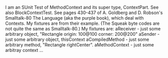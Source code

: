 I am an SUnit Test of MethodContext and its super type, ContextPart. See also BlockContextTest.
See pages 430-437 of A. Goldberg and D. Robson's  Smalltalk-80 The Language (aka the purple book), which deal with Contexts. My fixtures are from their example. (The Squeak byte codes are not quite the same as Smalltalk-80.)
My fixtures are:
aReceiver         - just some arbitrary object, "Rectangle origin: 100@100 corner: 200@200"
aSender           - just some arbitrary object, thisContext
aCompiledMethod - just some arbitrary method, "Rectangle rightCenter".
aMethodContext   - just some arbitray context ...  


